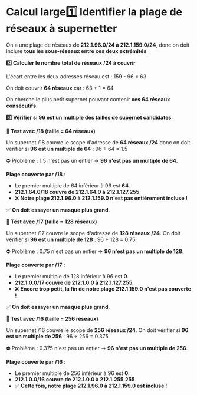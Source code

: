 # Calcul large**1️⃣ Identifier la plage de réseaux à supernetter**

On a une plage de réseaux **de 212.1.96.0/24 à 212.1.159.0/24**, donc on doit inclure **tous les sous-réseaux entre ces deux extrémités**.

**2️⃣ Calculer le nombre total de réseaux /24 à couvrir**

L'écart entre les deux adresses réseau est : 159 - 96 = 63

On doit couvrir **64 réseaux** car : 63 + 1 = 64

On cherche le plus petit supernet pouvant contenir **ces 64 réseaux consécutifs**.

**3️⃣ Vérifier si 96 est un multiple des tailles de supernet candidates**

**🔹 Test avec /18 (taille = 64 réseaux)**

Un supernet /18 couvre le scope d'adresse de **64 réseaux /24** donc on doit vérifier si **96 est un multiple de 64** : 96 ÷ 64 = 1.5

⛔ Problème : 1.5 n'est pas un entier → **96 n'est pas un multiple de 64**.

**Plage couverte par /18** :

- Le premier multiple de 64 inférieur à 96 est **64**.
- **212.1.64.0/18 couvre de 212.1.64.0 à 212.1.127.255**.
- ❌ **Notre plage 212.1.96.0 à 212.1.159.0 n'est pas entièrement incluse !**

✅ **On doit essayer un masque plus grand**.



**🔹 Test avec /17 (taille = 128 réseaux)**

Un supernet /17 couvre le scope d'adresse de **128 réseaux /24**. On doit vérifier si **96 est un multiple de 128** : 96 ÷ 128 = 0.75

⛔ Problème : 0.75 n'est pas un entier → **96 n'est pas un multiple de 128**.

**Plage couverte par /17** :

- Le premier multiple de 128 inférieur à 96 est **0**.
- **212.1.0.0/17 couvre de 212.1.0.0 à 212.1.127.255**.
- ❌ **Encore trop petit, la fin de notre plage 212.1.159.0 n'est pas couverte !**

✅ **On doit essayer un masque plus grand**.



**🔹 Test avec /16 (taille = 256 réseaux)**

Un supernet /16 couvre le scope de **256 réseaux /24**. On doit vérifier si **96 est un multiple de 256** : 96 ÷ 256 = 0.375

⛔ Problème : 0.375 n'est pas un entier → **96 n'est pas un multiple de 256**.

**Plage couverte par /16** :

- Le premier multiple de 256 inférieur à 96 est **0**.
- **212.1.0.0/16 couvre de 212.1.0.0 à 212.1.255.255**.
- ✅ **Cette fois, notre plage 212.1.96.0 à 212.1.159.0 est incluse !**
